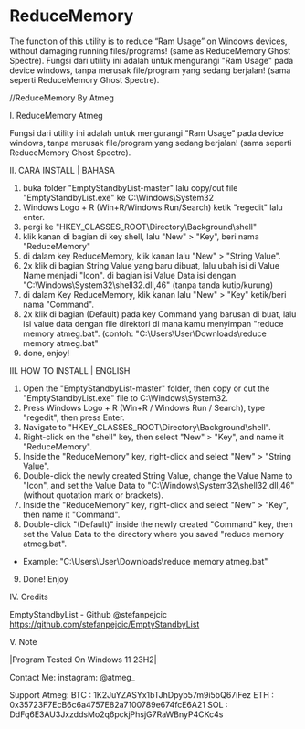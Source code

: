 # ReduceMemory
The function of this utility is to reduce “Ram Usage” on Windows devices, without damaging running files/programs! (same as ReduceMemory Ghost Spectre).
Fungsi dari utility ini adalah untuk mengurangi "Ram Usage" pada device windows, tanpa merusak file/program yang sedang berjalan! (sama seperti ReduceMemory Ghost Spectre).

//ReduceMemory By Atmeg

I. ReduceMemory Atmeg

Fungsi dari utility ini adalah untuk mengurangi "Ram Usage" pada device windows, tanpa merusak file/program yang sedang berjalan! (sama seperti ReduceMemory Ghost Spectre).

II. CARA INSTALL | BAHASA

1. buka folder "EmptyStandbyList-master" lalu copy/cut file "EmptyStandbyList.exe" ke C:\Windows\System32
2. Windows Logo + R (Win+R/Windows Run/Search) ketik "regedit" lalu enter.
3. pergi ke "HKEY_CLASSES_ROOT\Directory\Background\shell"
4. klik kanan di bagian di key shell, lalu "New" > "Key", beri nama "ReduceMemory"
5. di dalam key ReduceMemory, klik kanan lalu "New" > "String Value".
6. 2x klik di bagian String Value yang baru dibuat, lalu ubah isi di Value Name menjadi "Icon". di bagian isi Value Data isi dengan "C:\Windows\System32\shell32.dll,46" (tanpa tanda kutip/kurung)
7. di dalam Key ReduceMemory, klik kanan lalu "New" > "Key" ketik/beri nama "Command".
8. 2x klik di bagian (Default) pada key Command yang barusan di buat, lalu isi value data dengan file direktori di mana kamu menyimpan "reduce memory atmeg.bat". (contoh: "C:\Users\User\Downloads\reduce memory atmeg.bat"
9. done, enjoy!

III. HOW TO INSTALL | ENGLISH

1. Open the "EmptyStandbyList-master" folder, then copy or cut the "EmptyStandbyList.exe" file to C:\Windows\System32.
2. Press Windows Logo + R (Win+R / Windows Run / Search), type "regedit", then press Enter.
3. Navigate to "HKEY_CLASSES_ROOT\Directory\Background\shell".
4. Right-click on the "shell" key, then select "New" > "Key", and name it "ReduceMemory".
5. Inside the "ReduceMemory" key, right-click and select "New" > "String Value".
6. Double-click the newly created String Value, change the Value Name to "Icon", and set the Value Data to "C:\Windows\System32\shell32.dll,46" (without quotation mark or brackets).
7. Inside the "ReduceMemory" key, right-click and select "New" > "Key", then name it "Command".
8. Double-click "(Default)" inside the newly created "Command" key, then set the Value Data to the directory where you saved "reduce memory atmeg.bat".
- Example: "C:\Users\User\Downloads\reduce memory atmeg.bat"
9. Done! Enjoy

IV. Credits

EmptyStandbyList - Github @stefanpejcic
https://github.com/stefanpejcic/EmptyStandbyList

V. Note

|Program Tested On Windows 11 23H2|

Contact Me:
instagram: @atmeg_

Support Atmeg:
BTC : 1K2JuYZASYx1bTJhDpyb57m9i5bQ67iFez
ETH : 0x35723F7EcB6c6a4757E82a7100789e674fcE6A21
SOL : DdFq6E3AU3JxzddsMo2q6pckjPhsjG7RaWBnyP4CKc4s
